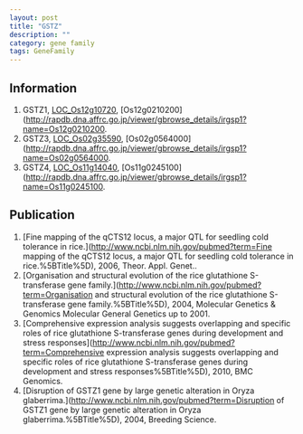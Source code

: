 ```yaml
---
layout: post
title: "GSTZ"
description: ""
category: gene family
tags: GeneFamily
---
```


## Information
1. GSTZ1, [LOC_Os12g10720](http://rice.plantbiology.msu.edu/cgi-bin/ORF_infopage.cgi?orf=LOC_Os12g10720), [Os12g0210200](http://rapdb.dna.affrc.go.jp/viewer/gbrowse_details/irgsp1?name=Os12g0210200.
2. GSTZ3, [LOC_Os02g35590](http://rice.plantbiology.msu.edu/cgi-bin/ORF_infopage.cgi?orf=LOC_Os02g35590), [Os02g0564000](http://rapdb.dna.affrc.go.jp/viewer/gbrowse_details/irgsp1?name=Os02g0564000.
3. GSTZ4, [LOC_Os11g14040](http://rice.plantbiology.msu.edu/cgi-bin/ORF_infopage.cgi?orf=LOC_Os11g14040), [Os11g0245100](http://rapdb.dna.affrc.go.jp/viewer/gbrowse_details/irgsp1?name=Os11g0245100.

## Publication
1. [Fine mapping of the qCTS12 locus, a major QTL for seedling cold tolerance in rice.](http://www.ncbi.nlm.nih.gov/pubmed?term=Fine mapping of the qCTS12 locus, a major QTL for seedling cold tolerance in rice.%5BTitle%5D), 2006, Theor. Appl. Genet..
2. [Organisation and structural evolution of the rice glutathione S-transferase gene family.](http://www.ncbi.nlm.nih.gov/pubmed?term=Organisation and structural evolution of the rice glutathione S-transferase gene family.%5BTitle%5D), 2004, Molecular Genetics & Genomics Molecular General Genetics up to 2001.
3. [Comprehensive expression analysis suggests overlapping and specific roles of rice glutathione S-transferase genes during development and stress responses](http://www.ncbi.nlm.nih.gov/pubmed?term=Comprehensive expression analysis suggests overlapping and specific roles of rice glutathione S-transferase genes during development and stress responses%5BTitle%5D), 2010, BMC Genomics.
4. [Disruption of GSTZ1 gene by large genetic alteration in Oryza glaberrima.](http://www.ncbi.nlm.nih.gov/pubmed?term=Disruption of GSTZ1 gene by large genetic alteration in Oryza glaberrima.%5BTitle%5D), 2004, Breeding Science.


